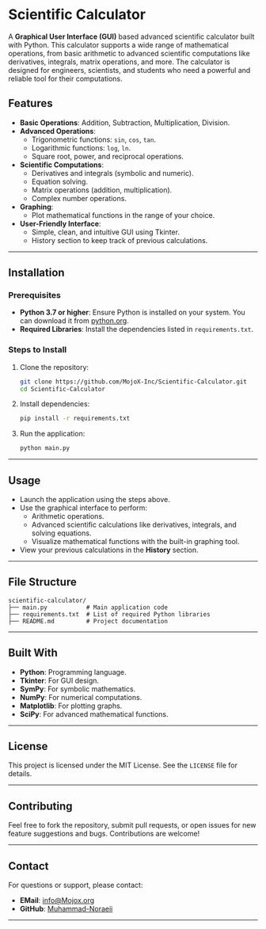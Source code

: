 
# Scientific Calculator

A **Graphical User Interface (GUI)** based advanced scientific calculator built with Python. This calculator supports a wide range of mathematical operations, from basic arithmetic to advanced scientific computations like derivatives, integrals, matrix operations, and more. The calculator is designed for engineers, scientists, and students who need a powerful and reliable tool for their computations.

## Features

- **Basic Operations**: Addition, Subtraction, Multiplication, Division.
- **Advanced Operations**:
  - Trigonometric functions: `sin`, `cos`, `tan`.
  - Logarithmic functions: `log`, `ln`.
  - Square root, power, and reciprocal operations.
- **Scientific Computations**:
  - Derivatives and integrals (symbolic and numeric).
  - Equation solving.
  - Matrix operations (addition, multiplication).
  - Complex number operations.
- **Graphing**:
  - Plot mathematical functions in the range of your choice.
- **User-Friendly Interface**:
  - Simple, clean, and intuitive GUI using Tkinter.
  - History section to keep track of previous calculations.

---

## Installation

### Prerequisites

- **Python 3.7 or higher**: Ensure Python is installed on your system. You can download it from [python.org](https://www.python.org/).
- **Required Libraries**: Install the dependencies listed in `requirements.txt`.

### Steps to Install

1. Clone the repository:
   ```bash
   git clone https://github.com/MojoX-Inc/Scientific-Calculator.git
   cd Scientific-Calculator
   ```

2. Install dependencies:
   ```bash
   pip install -r requirements.txt
   ```

3. Run the application:
   ```bash
   python main.py
   ```

---

## Usage

- Launch the application using the steps above.
- Use the graphical interface to perform:
  - Arithmetic operations.
  - Advanced scientific calculations like derivatives, integrals, and solving equations.
  - Visualize mathematical functions with the built-in graphing tool.
- View your previous calculations in the **History** section.

---

## File Structure

```plaintext
scientific-calculator/
├── main.py           # Main application code
├── requirements.txt  # List of required Python libraries
├── README.md         # Project documentation
```

---



## Built With

- **Python**: Programming language.
- **Tkinter**: For GUI design.
- **SymPy**: For symbolic mathematics.
- **NumPy**: For numerical computations.
- **Matplotlib**: For plotting graphs.
- **SciPy**: For advanced mathematical functions.

---

## License

This project is licensed under the MIT License. See the `LICENSE` file for details.

---

## Contributing

Feel free to fork the repository, submit pull requests, or open issues for new feature suggestions and bugs. Contributions are welcome!

---

## Contact

For questions or support, please contact:
- **EMail**: info@Mojox.org
- **GitHub**: [Muhammad-Noraeii](https://github.com/Muhammad-Noraeii)

---

